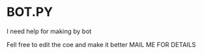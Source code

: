 # BOT.PY
I need help for making by bot

Fell free to edit the coe and make it better MAIL ME FOR DETAILS 

